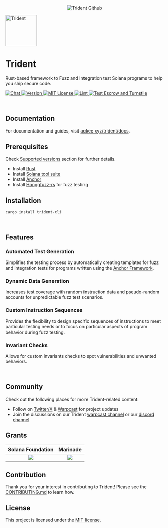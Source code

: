 <p align="center">
    <picture>
      <source media="(prefers-color-scheme: dark)" srcset="https://abchprod.wpengine.com/wp-content/uploads/2024/05/Trident-Github.png?raw=true">
      <img alt="Trident Github" src="https://abchprod.wpengine.com/wp-content/uploads/2024/05/Trident-Github.png?raw=true" width="auto">
    </picture>
  </a>
</p>

<p align="left">
  <img height="100" width="100" src="https://abchprod.wpengine.com/wp-content/uploads/2024/05/Trident-Color.png" alt="Trident"/>

# Trident

<p align="left">
  Rust-based framework to Fuzz and Integration test Solana programs to help you ship secure code.
<p>

<p align="left">
<a href="https://discord.com/invite/867746290678104064" target="_blank" rel="noopener noreferrer">
   <picture>
     <source media="(prefers-color-scheme: dark)" srcset="https://img.shields.io/discord/867746290678104064?colorA=21262d&colorB=0000FF&style=flat">
     <img src="https://img.shields.io/discord/867746290678104064?colorA=f6f8fa&colorB=0000FF&style=flat" alt="Chat">
   </picture>
 </a>
 <a href="https://crates.io/crates/trident-cli" target="_blank" rel="noopener noreferrer">
   <picture>
     <source media="(prefers-color-scheme: dark)" srcset="https://img.shields.io/crates/v/trident-cli?colorA=21262d&colorB=21262d&style=flat">
     <img src="https://img.shields.io/crates/v/trident-cli?colorA=f6f8fa&colorB=f6f8fa&style=flat" alt="Version">
   </picture>
 </a>
 <a href="https://github.com/Ackee-Blockchain/trident/blob/master/LICENSE" target="_blank" rel="noopener noreferrer">
    <picture>
      <source media="(prefers-color-scheme: dark)" srcset="https://img.shields.io/npm/l/@coinbase/onchainkit?colorA=21262d&colorB=21262d&style=flat">
      <img src="https://img.shields.io/npm/l/@coinbase/onchainkit?colorA=f6f8fa&colorB=f6f8fa&style=flat" alt="MIT License">
    </picture>
  </a>
  <a href="https://github.com/Ackee-Blockchain/trident/actions/workflows/lint.yml" target="_blank" rel="noopener noreferrer">
    <picture>
      <source media="(prefers-color-scheme: dark)" srcset="https://img.shields.io/github/actions/workflow/status/Ackee-Blockchain/trident/lint.yml?label=Lint&colorA=21262d&style=flat">
      <img src="https://img.shields.io/github/actions/workflow/status/Ackee-Blockchain/trident/lint.yml?label=Lint&colorA=f6f8fa&style=flat" alt="Lint">
    </picture>
  </a>
  <a href="https://github.com/Ackee-Blockchain/trident/actions/workflows/run_examples.yml" target="_blank" rel="noopener noreferrer">
    <picture>
      <source media="(prefers-color-scheme: dark)" srcset="https://img.shields.io/github/actions/workflow/status/Ackee-Blockchain/trident/run_examples.yml?label=Test%20Escrow%20and%20Turnstile&colorA=21262d&style=flat">
      <img src="https://img.shields.io/github/actions/workflow/status/Ackee-Blockchain/trident/run_examples.yml?label=Test%20Escrow%20and%20Turnstile&colorA=f6f8fa&style=flat" alt="Test Escrow and Turnstile">
    </picture>
  </a>
</p>

<br />

## Documentation

For documentation and guides, visit [ackee.xyz/trident/docs](https://ackee.xyz/trident/docs/).

## Prerequisites
Check [Supported versions](https://ackee.xyz/trident/docs/home/home-installation/#supported-versions) section for further details.
- Install [Rust](https://www.rust-lang.org/tools/install)
- Install [Solana tool suite](https://docs.solana.com/cli/install-solana-cli-tools)
- Install [Anchor](https://www.anchor-lang.com/docs/installation)
- Install [Honggfuzz-rs](https://github.com/rust-fuzz/honggfuzz-rs#how-to-use-this-crate) for fuzz testing

## Installation

```shell
cargo install trident-cli
```
</p>

<br />

## Features

### Automated Test Generation
Simplifies the testing process by automatically creating templates for fuzz and integration tests for programs written using the [Anchor Framework](https://www.anchor-lang.com/).

### Dynamic Data Generation
Increases test coverage with random instruction data and pseudo-random accounts for unpredictable fuzz test scenarios.

### Custom Instruction Sequences
Provides the flexibility to design specific sequences of instructions to meet particular testing needs or to focus on particular aspects of program behavior during fuzz testing.

### Invariant Checks
Allows for custom invariants checks to spot vulnerabilities and unwanted behaviors.
</p>

<br />

## Community

Check out the following places for more Trident-related content:

- Follow on [Twitter/X](https://twitter.com/TridentSolana) & [Warpcast](https://warpcast.com/~/channel/trident) for project updates
- Join the discussions on our Trident [warpcast channel](https://warpcast.com/~/channel/trident) or our [discord channel](https://discord.gg/wyBW9Q23aJ)

## Grants

Solana Foundation             |  Marinade
:-------------------------:|:-------------------------:
[![](https://abchprod.wpengine.com/wp-content/uploads/2024/05/Solana-Foundation.png)](https://solana.org/)  |  [![](https://abchprod.wpengine.com/wp-content/uploads/2024/05/Marinade.png)](https://solana.blog/riptide-hackathon-winners/)

## Contribution

Thank you for your interest in contributing to Trident! Please see the [CONTRIBUTING.md](./CONTRIBUTING.md) to learn how.

## License

This project is licensed under the [MIT license](https://github.com/Ackee-Blockchain/trident/blob/master/LICENSE).

